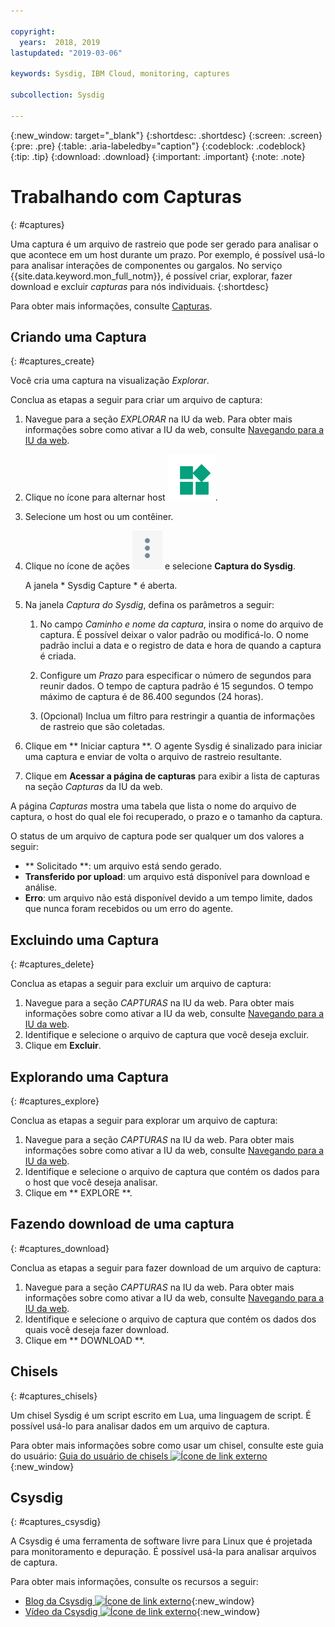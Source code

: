 ```yaml
---

copyright:
  years:  2018, 2019
lastupdated: "2019-03-06"

keywords: Sysdig, IBM Cloud, monitoring, captures

subcollection: Sysdig

---
```


{:new_window: target="_blank"}
{:shortdesc: .shortdesc}
{:screen: .screen}
{:pre: .pre}
{:table: .aria-labeledby="caption"}
{:codeblock: .codeblock}
{:tip: .tip}
{:download: .download}
{:important: .important}
{:note: .note}

# Trabalhando com Capturas
{: #captures}

Uma captura é um arquivo de rastreio que pode ser gerado para analisar o que acontece em um host durante um prazo. Por exemplo, é possível usá-lo para analisar interações de componentes ou gargalos. No serviço {{site.data.keyword.mon_full_notm}}, é possível criar, explorar, fazer download e excluir *capturas* para nós individuais. 
{:shortdesc}

Para obter mais informações, consulte [Capturas](/docs/services/Monitoring-with-Sysdig?topic=Sysdig-captures#captures).


## Criando uma Captura
{: #captures_create}

Você cria uma captura na visualização *Explorar*.

Conclua as etapas a seguir para criar um arquivo de captura:

1. Navegue para a seção *EXPLORAR* na IU da web. Para obter mais informações sobre como ativar a IU da web, consulte [Navegando para a IU da web](/docs/services/Monitoring-with-Sysdig?topic=Sysdig-launch#launch).

2. Clique no ícone para alternar host ![Ícone para alternar host](images/switch_hosts.png).

3. Selecione um host ou um contêiner.

4. Clique no ícone de ações ![ícone de três pontos](images/actions.png) e selecione **Captura do Sysdig**.

    A janela  * Sysdig Capture *  é aberta.

5. Na janela *Captura do Sysdig*, defina os parâmetros a seguir:

    1. No campo *Caminho e nome da captura*, insira o nome do arquivo de captura. É possível deixar o valor padrão ou modificá-lo. O nome padrão inclui a data e o registro de data e hora de quando a captura é criada. 

    2. Configure um *Prazo* para especificar o número de segundos para reunir dados. O tempo de captura padrão é 15 segundos. O tempo máximo de captura é de 86.400 segundos (24 horas). 

    3. (Opcional) Inclua um filtro para restringir a quantia de informações de rastreio que são coletadas. 

6. Clique em  ** Iniciar captura **. O agente Sysdig é sinalizado para iniciar uma captura e enviar de volta o arquivo de rastreio resultante. 

7. Clique em **Acessar a página de capturas** para exibir a lista de capturas na seção *Capturas* da IU da web. 

A página *Capturas* mostra uma tabela que lista o nome do arquivo de captura, o host do qual ele foi recuperado, o prazo e o tamanho da captura. 

O status de um arquivo de captura pode ser qualquer um dos valores a seguir:
* ** Solicitado **: um arquivo está sendo gerado.
* **Transferido por upload**: um arquivo está disponível para download e análise.
* **Erro**: um arquivo não está disponível devido a um tempo limite, dados que nunca foram recebidos ou um erro do agente.



## Excluindo uma Captura
{: #captures_delete}

Conclua as etapas a seguir para excluir um arquivo de captura:

1. Navegue para a seção *CAPTURAS* na IU da web. Para obter mais informações sobre como ativar a IU da web, consulte [Navegando para a IU da web](/docs/services/Monitoring-with-Sysdig?topic=Sysdig-launch#launch).
2. Identifique e selecione o arquivo de captura que você deseja excluir.
3. Clique em **Excluir**.



## Explorando uma Captura
{: #captures_explore}

Conclua as etapas a seguir para explorar um arquivo de captura:

1. Navegue para a seção *CAPTURAS* na IU da web. Para obter mais informações sobre como ativar a IU da web, consulte [Navegando para a IU da web](/docs/services/Monitoring-with-Sysdig?topic=Sysdig-launch#launch).
2. Identifique e selecione o arquivo de captura que contém os dados para o host que você deseja analisar.
3. Clique em  ** EXPLORE **.



## Fazendo download de uma captura
{: #captures_download}

Conclua as etapas a seguir para fazer download de um arquivo de captura:

1. Navegue para a seção *CAPTURAS* na IU da web. Para obter mais informações sobre como ativar a IU da web, consulte [Navegando para a IU da web](/docs/services/Monitoring-with-Sysdig?topic=Sysdig-launch#launch).
2. Identifique e selecione o arquivo de captura que contém os dados dos quais você deseja fazer download.
3. Clique em  ** DOWNLOAD **.


## Chisels
{: #captures_chisels}

Um chisel Sysdig é um script escrito em Lua, uma linguagem de script. É possível usá-lo para analisar dados em um arquivo de captura. 

Para obter mais informações sobre como usar um chisel, consulte este guia do usuário: [Guia do usuário de chisels ![Ícone de link externo](../../icons/launch-glyph.svg "Ícone de link externo")](https://github.com/draios/sysdig/wiki/Chisels-User-Guide){:new_window}



## Csysdig
{: #captures_csysdig}

A Csysdig é uma ferramenta de software livre para Linux que é projetada para monitoramento e depuração. É possível usá-la para analisar arquivos de captura. 

Para obter mais informações, consulte os recursos a seguir:
* [Blog da Csysdig ![Ícone de link externo](../../icons/launch-glyph.svg "Ícone de link externo")](https://sysdig.com/blog/csysdig-explained-visually/){:new_window}
* [Vídeo da Csysdig ![Ícone de link externo](../../icons/launch-glyph.svg "Ícone de link externo")](https://www.youtube.com/watch?v=UJ4wVrbP-Q8){:new_window}


